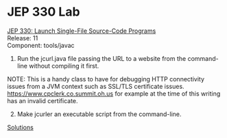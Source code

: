 # JEP 330 Lab
[JEP 330: Launch Single-File Source-Code Programs](https://openjdk.java.net/jeps/330)<br>
Release: 11 <br>
Component: tools/javac

1. Run the jcurl.java file passing the URL to a website from the command-line without compiling it first.

NOTE: This is a handy class to have for debugging HTTP connectivity issues from a JVM context such as SSL/TLS certificate issues. https://www.cpclerk.co.summit.oh.us for example at the time of this writing has an invalid certificate.  

2. Make jcurler an executable script from the command-line.

[Solutions](SOLUTIONS.md)